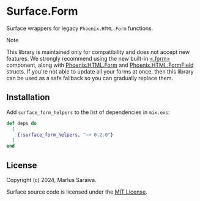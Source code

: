 # Surface.Form

Surface wrappers for legacy `Phoenix.HTML.Form` functions.

> [!NOTE]
> This library is maintained only for compatibility and does not accept new features.
> We strongly recommend using the new built-in [<.form>](https://hexdocs.pm/phoenix_live_view/Phoenix.Component.html#form/)
> component, along with [Phoenix.HTML.Form](https://hexdocs.pm/phoenix_html/Phoenix.HTML.Form.html) and
> [Phoenix.HTML.FormField](https://hexdocs.pm/phoenix_html/Phoenix.HTML.FormField.html) structs. If you're
> not able to update all your forms at once, then this library can be used as a safe fallback so you can
> gradually replace them.

## Installation

Add `surface_form_helpers` to the list of dependencies in `mix.exs`:

```elixir
def deps do
  [
    {:surface_form_helpers, "~> 0.2.0"}
  ]
end
```

## License

Copyright (c) 2024, Marlus Saraiva.

Surface source code is licensed under the [MIT License](LICENSE.md).
